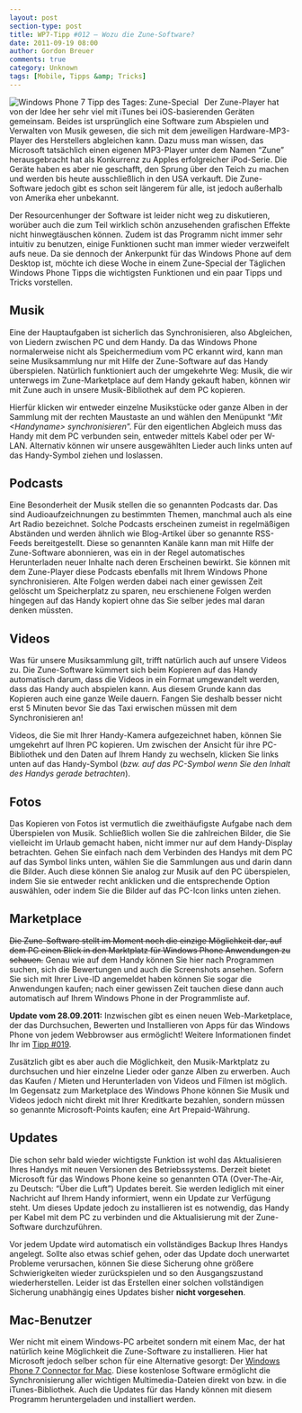 ```yaml
---
layout: post
section-type: post
title: WP7-Tipp #012 – Wozu die Zune-Software?
date: 2011-09-19 08:00
author: Gordon Breuer
comments: true
category: Unknown
tags: [Mobile, Tipps &amp; Tricks]
---
```

<p><img style="margin: 0px 10px 0px 0px; display: inline; float: left;" title="" src="http://anheledirwp.blob.core.windows.net/wordpress/2011/09/zune.png" alt="Windows Phone 7 Tipp des Tages: Zune-Special" align="left" /></p>
<p>Der Zune-Player hat von der Idee her sehr viel mit iTunes bei iOS-basierenden Ger&auml;ten gemeinsam. Beides ist urspr&uuml;nglich eine Software zum Abspielen und Verwalten von Musik gewesen, die sich mit dem jeweiligen Hardware-MP3-Player des Herstellers abgleichen kann. Dazu muss man wissen, das Microsoft tats&auml;chlich einen eigenen MP3-Player unter dem Namen &ldquo;Zune&rdquo; herausgebracht hat als Konkurrenz zu Apples erfolgreicher iPod-Serie. Die Ger&auml;te haben es aber nie geschafft, den Sprung &uuml;ber den Teich zu machen und werden bis heute ausschlie&szlig;lich in den USA verkauft. Die Zune-Software jedoch gibt es schon seit l&auml;ngerem f&uuml;r alle, ist jedoch au&szlig;erhalb von Amerika eher unbekannt.</p>
<p>Der Resourcenhunger der Software ist leider nicht weg zu diskutieren, wor&uuml;ber auch die zum Teil wirklich sch&ouml;n anzusehenden grafischen Effekte nicht hinwegt&auml;uschen k&ouml;nnen. Zudem ist das Programm nicht immer sehr intuitiv zu benutzen, einige Funktionen sucht man immer wieder verzweifelt aufs neue. Da sie dennoch der Ankerpunkt f&uuml;r das Windows Phone auf dem Desktop ist, m&ouml;chte ich diese Woche in einem Zune-Special der T&auml;glichen Windows Phone Tipps die wichtigsten Funktionen und ein paar Tipps und Tricks vorstellen.</p>
<h2>Musik</h2>
<p>Eine der Hauptaufgaben ist sicherlich das Synchronisieren, also Abgleichen, von Liedern zwischen PC und dem Handy. Da das Windows Phone normalerweise nicht als Speichermedium vom PC erkannt wird, kann man seine Musiksammlung nur mit Hilfe der Zune-Software auf das Handy &uuml;berspielen. Nat&uuml;rlich funktioniert auch der umgekehrte Weg: Musik, die wir unterwegs im Zune-Marketplace auf dem Handy gekauft haben, k&ouml;nnen wir mit Zune auch in unsere Musik-Bibliothek auf dem PC kopieren.</p>
<p>Hierf&uuml;r klicken wir entweder einzelne Musikst&uuml;cke oder ganze Alben in der Sammlung mit der rechten Maustaste an und w&auml;hlen den Men&uuml;punkt &ldquo;<em>Mit &lt;Handyname&gt; synchronisieren</em>&rdquo;. F&uuml;r den eigentlichen Abgleich muss das Handy mit dem PC verbunden sein, entweder mittels Kabel oder per W-LAN. Alternativ k&ouml;nnen wir unsere ausgew&auml;hlten Lieder auch links unten auf das Handy-Symbol ziehen und loslassen.</p>
<h2>Podcasts</h2>
<p>Eine Besonderheit der Musik stellen die so genannten Podcasts dar. Das sind Audioaufzeichnungen zu bestimmten Themen, manchmal auch als eine Art Radio bezeichnet. Solche Podcasts erscheinen zumeist in regelm&auml;&szlig;igen Abst&auml;nden und werden &auml;hnlich wie Blog-Artikel &uuml;ber so genannte RSS-Feeds bereitgestellt. Diese so genannten Kan&auml;le kann man mit Hilfe der Zune-Software abonnieren, was ein in der Regel automatisches Herunterladen neuer Inhalte nach deren Erscheinen bewirkt. Sie k&ouml;nnen mit dem Zune-Player diese Podcasts ebenfalls mit Ihrem Windows Phone synchronisieren. Alte Folgen werden dabei nach einer gewissen Zeit gel&ouml;scht um Speicherplatz zu sparen, neu erschienene Folgen werden hingegen auf das Handy kopiert ohne das Sie selber jedes mal daran denken m&uuml;ssten.</p>
<h2>Videos</h2>
<p>Was f&uuml;r unsere Musiksammlung gilt, trifft nat&uuml;rlich auch auf unsere Videos zu. Die Zune-Software k&uuml;mmert sich beim Kopieren auf das Handy automatisch darum, dass die Videos in ein Format umgewandelt werden, dass das Handy auch abspielen kann. Aus diesem Grunde kann das Kopieren auch eine ganze Weile dauern. Fangen Sie deshalb besser nicht erst 5 Minuten bevor Sie das Taxi erwischen m&uuml;ssen mit dem Synchronisieren an!</p>
<p>Videos, die Sie mit Ihrer Handy-Kamera aufgezeichnet haben, k&ouml;nnen Sie umgekehrt auf Ihren PC kopieren. Um zwischen der Ansicht f&uuml;r ihre PC-Bibliothek und den Daten auf Ihrem Handy zu wechseln, klicken Sie links unten auf das Handy-Symbol (<em>bzw. auf das PC-Symbol wenn Sie den Inhalt des Handys gerade betrachten</em>).</p>
<h2>Fotos</h2>
<p>Das Kopieren von Fotos ist vermutlich die zweith&auml;ufigste Aufgabe nach dem &Uuml;berspielen von Musik. Schlie&szlig;lich wollen Sie die zahlreichen Bilder, die Sie vielleicht im Urlaub gemacht haben, nicht immer nur auf dem Handy-Display betrachten. Gehen Sie einfach nach dem Verbinden des Handys mit dem PC auf das Symbol links unten, w&auml;hlen Sie die Sammlungen aus und darin dann die Bilder. Auch diese k&ouml;nnen Sie analog zur Musik auf den PC &uuml;berspielen, indem Sie sie entweder recht anklicken und die entsprechende Option ausw&auml;hlen, oder indem Sie die Bilder auf das PC-Icon links unten ziehen.</p>
<h2>Marketplace</h2>
<p><span style="text-decoration: line-through;">Die Zune-Software stellt im Moment noch die einzige M&ouml;glichkeit dar, auf dem PC einen Blick in den Marktplatz f&uuml;r Windows Phone Anwendungen zu schauen.</span> Genau wie auf dem Handy k&ouml;nnen Sie hier nach Programmen suchen, sich die Bewertungen und auch die Screenshots ansehen. Sofern Sie sich mit Ihrer Live-ID angemeldet haben k&ouml;nnen Sie sogar die Anwendungen kaufen; nach einer gewissen Zeit tauchen diese dann auch automatisch auf Ihrem Windows Phone in der Programmliste auf.</p>
<p><strong>Update vom 28.09.2011:</strong> Inzwischen gibt es einen neuen Web-Marketplace, der das Durchsuchen, Bewerten und Installieren von Apps f&uuml;r das Windows Phone von jedem Webbrowser aus erm&ouml;glicht! Weitere Informationen findet Ihr im <a href="/post/2011/09/28/WP-Tipp-019-&ndash;-Mango-Update-und-neuer-Web-Marketplace.aspx">Tipp #019</a>.</p>
<p>Zus&auml;tzlich gibt es aber auch die M&ouml;glichkeit, den Musik-Marktplatz zu durchsuchen und hier einzelne Lieder oder ganze Alben zu erwerben. Auch das Kaufen / Mieten und Herunterladen von Videos und Filmen ist m&ouml;glich. Im Gegensatz zum Marketplace des Windows Phone k&ouml;nnen Sie Musik und Videos jedoch nicht direkt mit Ihrer Kreditkarte bezahlen, sondern m&uuml;ssen so genannte Microsoft-Points kaufen; eine Art Prepaid-W&auml;hrung.</p>
<h2>Updates</h2>
<p>Die schon sehr bald wieder wichtigste Funktion ist wohl das Aktualisieren Ihres Handys mit neuen Versionen des Betriebssystems. Derzeit bietet Microsoft f&uuml;r das Windows Phone keine so genannten OTA (Over-The-Air, zu Deutsch: &ldquo;&Uuml;ber die Luft&rdquo;) Updates bereit. Sie werden lediglich mit einer Nachricht auf Ihrem Handy informiert, wenn ein Update zur Verf&uuml;gung steht. Um dieses Update jedoch zu installieren ist es notwendig, das Handy per Kabel mit dem PC zu verbinden und die Aktualisierung mit der Zune-Software durchzuf&uuml;hren.</p>
<p>Vor jedem Update wird automatisch ein vollst&auml;ndiges Backup Ihres Handys angelegt. Sollte also etwas schief gehen, oder das Update doch unerwartet Probleme verursachen, k&ouml;nnen Sie diese Sicherung ohne gr&ouml;&szlig;ere Schwierigkeiten wieder zur&uuml;ckspielen und so den Ausgangszustand wiederherstellen. Leider ist das Erstellen einer solchen vollst&auml;ndigen Sicherung unabh&auml;ngig eines Updates bisher <strong>nicht vorgesehen</strong>.</p>
<h2>Mac-Benutzer</h2>
<p>Wer nicht mit einem Windows-PC arbeitet sondern mit einem Mac, der hat nat&uuml;rlich keine M&ouml;glichkeit die Zune-Software zu installieren. Hier hat Microsoft jedoch selber schon f&uuml;r eine Alternative gesorgt: Der <a href="http://www.microsoft.com/windowsphone/en-us/apps/mac-connector.aspx">Windows Phone 7 Connector for Mac</a>. Diese kostenlose Software erm&ouml;glicht die Synchronisierung aller wichtigen Multimedia-Dateien direkt von bzw. in die iTunes-Bibliothek. Auch die Updates f&uuml;r das Handy k&ouml;nnen mit diesem Programm heruntergeladen und installiert werden.</p>
